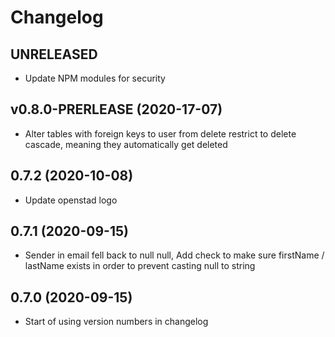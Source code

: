 # Changelog

## UNRELEASED
* Update NPM modules for security

## v0.8.0-PRERLEASE (2020-17-07)
* Alter tables with foreign keys to user from delete restrict to delete cascade, meaning they automatically get deleted

## 0.7.2 (2020-10-08)
* Update openstad logo

## 0.7.1 (2020-09-15)
* Sender in email fell back to null null, Add check to make sure firstName / lastName exists in order to prevent casting null to string

## 0.7.0 (2020-09-15)
* Start of using version numbers in changelog
